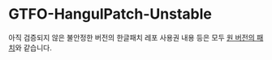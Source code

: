 # GTFO-HangulPatch-Unstable
아직 검증되지 않은 불안정한 버전의 한글패치 레포
사용권 내용 등은 모두 [원 버전의 패치](https://github.com/Flowaria/GTFO-HangulPatch)와 같습니다.

